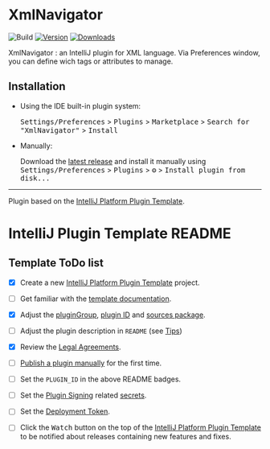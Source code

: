 # XmlNavigator
![Build](https://github.com/Divadz/XmlNavigator/workflows/Build/badge.svg)
[![Version](https://img.shields.io/jetbrains/plugin/v/com.github.divadz.xmlnavigator.svg)](https://plugins.jetbrains.com/plugin/com.github.divadz.xmlnavigator)
[![Downloads](https://img.shields.io/jetbrains/plugin/d/com.github.divadz.xmlnavigator.svg)](https://plugins.jetbrains.com/plugin/com.github.divadz.xmlnavigator)

<!-- Plugin description -->
XmlNavigator : an IntelliJ plugin for XML language.
Via Preferences window, you can define wich tags or attributes to manage.
<!-- Plugin description end -->

## Installation

- Using the IDE built-in plugin system:

  <kbd>Settings/Preferences</kbd> > <kbd>Plugins</kbd> > <kbd>Marketplace</kbd> > <kbd>Search for "XmlNavigator"</kbd> >
  <kbd>Install</kbd>

- Manually:

  Download the [latest release](https://github.com/Divadz/XmlNavigator/releases/latest) and install it manually using
  <kbd>Settings/Preferences</kbd> > <kbd>Plugins</kbd> > <kbd>⚙️</kbd> > <kbd>Install plugin from disk...</kbd>


---
Plugin based on the [IntelliJ Platform Plugin Template][template].

[template]: https://github.com/JetBrains/intellij-platform-plugin-template
[docs:plugin-description]: https://plugins.jetbrains.com/docs/intellij/plugin-user-experience.html#plugin-description-and-presentation

#
#
# IntelliJ Plugin Template README

## Template ToDo list
- [x] Create a new [IntelliJ Platform Plugin Template][template] project.
- [ ] Get familiar with the [template documentation][template].
- [x] Adjust the [pluginGroup](./gradle.properties), [plugin ID](./src/main/resources/META-INF/plugin.xml) and [sources package](./src/main/kotlin).
- [ ] Adjust the plugin description in `README` (see [Tips][docs:plugin-description])
- [x] Review the [Legal Agreements](https://plugins.jetbrains.com/docs/marketplace/legal-agreements.html?from=IJPluginTemplate).
- [ ] [Publish a plugin manually](https://plugins.jetbrains.com/docs/intellij/publishing-plugin.html?from=IJPluginTemplate) for the first time.
- [ ] Set the `PLUGIN_ID` in the above README badges.
- [ ] Set the [Plugin Signing](https://plugins.jetbrains.com/docs/intellij/plugin-signing.html?from=IJPluginTemplate) related [secrets](https://github.com/JetBrains/intellij-platform-plugin-template#environment-variables).
- [ ] Set the [Deployment Token](https://plugins.jetbrains.com/docs/marketplace/plugin-upload.html?from=IJPluginTemplate).
- [ ] Click the <kbd>Watch</kbd> button on the top of the [IntelliJ Platform Plugin Template][template] to be notified about releases containing new features and fixes.


